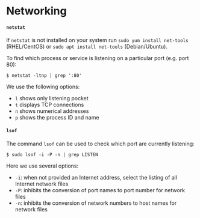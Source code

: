# Networking

#### `netstat`

If `netstat` is not installed on your system run `sudo yum install net-tools`
(RHEL/CentOS) or `sudo apt install net-tools` (Debian/Ubuntu).

To find which process or service is listening on a particular port (e.g. port
80):

```
$ netstat -ltnp | grep ':80'
```

We use the following options:

* `l` shows only listening pocket
* `t` displays TCP connections
* `n` shows numerical addresses
* `p` shows the process ID and name

#### `lsof`

The command `lsof` can be used to check which port are currently listening:

```
$ sudo lsof -i -P -n | grep LISTEN
```

Here we use several options:

* `-i`: when not provided an Internet address, select the listing of
all Internet network files
* `-P`: inhibits the conversion of port names to port number for network files
* `-n`: inhibits the conversion of network numbers to host names for network files
